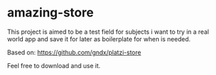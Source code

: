 # amazing-store
This project is aimed to be a test field for subjects i want to try in a real world app and save it for later as boilerplate for when is needed.

Based on: https://github.com/gndx/platzi-store

Feel free to download and use it.